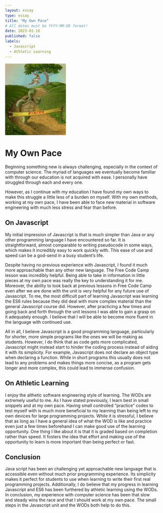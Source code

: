 ```yaml
---
layout: essay
type: essay
title: "My Own Pace"
# All dates must be YYYY-MM-DD format!
date: 2023-01-16
published: false
labels:
  - Javascript
  - Athletic Learning
---
```

<img width="200px" class="rounded float-start pe-4" src="../img/EssayImages/tortoise_hare.jpg">

# My Own Pace

Beginning something new is always challenging, especially in the context of computer science. The myriad of languages we eventually become familiar with through our education is not acquired with ease. I personally have struggled through each and every one. 

However, as I continue with my education I have found my own ways to make this struggle a little less of a burden on myself. With my own methods, working at my own pace, I have been able to face new material in software engineering with much less stress and fear than before. 

## On Javascript
My initial impression of Javascript is that is much simpler than Java or any other programming language I have encountered so far. It is straightforward, almost comparable to writing pseudocode in some ways, which makes it incredibly easy to work quickly with. This ease of use and speed can be a god-send in a busy student’s life. 

Despite having no previous experience with Javascript, I found it much more approachable than any other new language. The Free Code Camp lesson was incredibly helpful. Being able to take in information in little pieces at my own pace was really the key to understanding it for me. Moreover, the ability to look back at previous lessons in Free Code Camp even after we are done with the unit is very helpful for any future use of Javascript. To me, the most difficult part of learning Javascript was learning the ES6 rules because they did deal with more complex material than the general Javascript course did. However, after practicing a few times and going back and forth through the unit lessons I was able to gain a grasp on it adequately enough. I believe that I will be able to become more fluent in the language with continued use. 

All in all, I believe Javascript is a good programming language, particularly for shorter, more simple programs like the ones we will be making as students. However, I do think that as code gets more complicated, Javascript might instead start to hinder the coding process instead of aiding it with its simplicity. For example, Javascript does not declare an object type when declaring a function. While in short programs this usually does not lead to any problems and makes things more concise, as a program gets longer and more complex, this could lead to immense confusion. 

## On Athletic Learning
I enjoy the althetic software engineering style of learning. The WODs are extremely useful to me. As I have stated previously, I learn best in small snippets and at my own pace. Having small controlled “practice” codes to test myself with is much more beneficial to my learning than being left to my own devices for large programming projects. While it is stressful, I believe that as long as I have a general idea of what the WOD is like and practice even just a few times beforehand I can make good use of the learning opportunity. One thing I like about it is that it is graded based on completion rather than speed. It fosters the idea that effort and making use of the opportunity to learn is more important than being perfect or fast.

## Conclusion
Java script has been an challenging yet approachable new language that is accessible even without much prior programming experience. Its simplicity makes it perfect for students to use when learning to write their first real programming projects. Additionally, I do believe that my progress in learning Javascript and ES6 has been furthered by athletic learning using the WODs. In conclusion, my experience with computer science has been that slow and steady wins the race and that I should work at my own pace. The small steps in the Javascript unit and the WODs both help to do this. 

